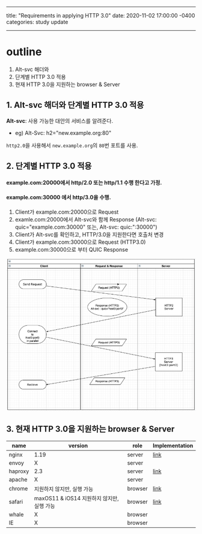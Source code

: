 ---
title: "Requirements in applying HTTP 3.0"
date: 2020-11-02 17:00:00 -0400
categories: study update
___


# outline
1. Alt-svc 해더와 
2. 단계별 HTTP 3.0 적용
3. 현재 HTTP 3.0을 지원하는 browser & Server

## 1. Alt-svc 해더와 단계별 HTTP 3.0 적용
**Alt-svc**: 사용 가능한 대안의 서비스를 알려준다.

* eg)  Alt-Svc: h2="new.example.org:80"

`http2.0`을 사용해서 `new.example.org`의 `80`번 포트를 사용.

## 2. 단계별 HTTP 3.0 적용

#### example.com:20000에서 http/2.0 또는 http/1.1 수행 한다고 가정.
#### example.com:30000 에서 http/3.0을 수행.

1. Client가 example.com:20000으로 Request
2. examle.com:20000에서 Alt-svc와 함께 Response (Alt-svc: quic="example.com:30000" 또는, Alt-svc: quic:":30000")
3. Client가 Alt-svc를 확인하고, HTTP/3.0을 지원한다면 호출처 변경
4. Client가 example.com:30000으로 Request (HTTP3.0)
5. example.com:30000으로 부터 QUIC Response

![Image of handshaking](img/QUIC-AltSvc.png)


## 3. 현재 HTTP 3.0을 지원하는 browser & Server


| name | version | role | Implementation |
| ---- | ---- | ---- | --- |
| nginx | 1.19 | server| [link](https://www.nginx.com/blog/introducing-technology-preview-nginx-support-for-quic-http-3/)|
| envoy | X | server| |
| haproxy | 2.3 | server| [link](https://www.haproxy.com/blog/announcing-haproxy-2-3/)|
| apache | X | server| | 
| chrome | 지원하지 않지만, 실행 가능 | browser | [link](https://blog.chromium.org/2020/10/chrome-is-deploying-http3-and-ietf-quic.html)|
| safari | maxOS11 & iOS14 지원하지 않지만, 실행 가능| browser | [link](https://www.iphoneincanada.ca/news/apple-safari-http3-ios-14/) |
| whale | X | browser | |
| IE | X | browser | |
